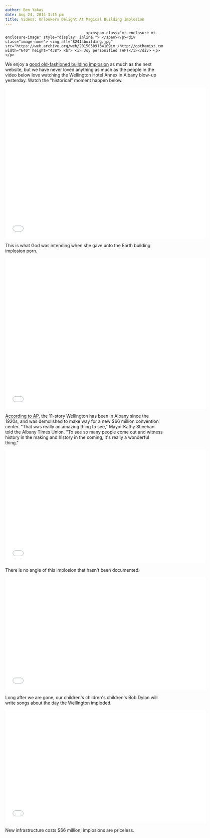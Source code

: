 ```yaml
---
author: Ben Yakas
date: Aug 24, 2014 3:15 pm
title: Videos: Onlookers Delight At Magical Building Implosion
---
```


	
										<p><span class="mt-enclosure mt-enclosure-image" style="display: inline;"> </span></p><div class="image-none"> <img alt="82414building.jpg" src="https://web.archive.org/web/20150509134109im_/http://gothamist.com/attachments/byakas/82414building.jpg" width="640" height="438"> <br> <i> Joy personified (AP)</i></div> <p></p>

<p>We enjoy a <a href="https://web.archive.org/web/20150509134109/http://gothamist.com/2013/06/09/watch_the_the_tallest_building_on_g.php">good old-fashioned building implosion</a> as much as the next website, but we have never loved anything as much as the people in the video below love watching the Wellington Hotel Annex in Albany blow-up yesterday. Watch the &quot;historical&quot; moment happen below.</p>

<p><iframe width="640" height="480" src="//web.archive.org/web/20150509134109if_/http://www.youtube.com/embed/Kak5Xw8jNvs" frameborder="0" allowfullscreen></iframe></p>

<p>This is what God was intending when she gave unto the Earth building implosion porn.</p>

<p><iframe width="640" height="480" src="//web.archive.org/web/20150509134109if_/http://www.youtube.com/embed/qV1iaoyMXHA" frameborder="0" allowfullscreen></iframe></p>

<p><a href="https://web.archive.org/web/20150509134109/http://hosted.ap.org/dynamic/stories/U/US_HOTEL_DEMOLITION?SITE=AP&amp;SECTION=HOME&amp;TEMPLATE=DEFAULT">According to AP</a>, the 11-story Wellington has been in Albany since the 1920s, and was demolished to make way for a new $66 million convention center. &quot;That was really an amazing thing to see,&quot; Mayor Kathy Sheehan told the Albany Times Union. &quot;To see so many people come out and witness history in the making and history in the coming, it&apos;s really a wonderful thing.&quot;</p>

<p><iframe width="640" height="360" src="//web.archive.org/web/20150509134109if_/http://www.youtube.com/embed/1HA5jkkfyWQ" frameborder="0" allowfullscreen></iframe></p>

<p>There is no angle of this implosion that hasn&apos;t been documented.</p>

<p><iframe width="640" height="360" src="//web.archive.org/web/20150509134109if_/http://www.youtube.com/embed/XLn5Zlr4eV8" frameborder="0" allowfullscreen></iframe></p>

<p>Long after we are gone, our children&apos;s children&apos;s children&apos;s Bob Dylan will write songs about the day the Wellington imploded.</p>

<p><iframe width="640" height="360" src="//web.archive.org/web/20150509134109if_/http://www.youtube.com/embed/gQ0JaT59ye4" frameborder="0" allowfullscreen></iframe></p>

<p>New infrastructure costs $66 million; implosions are priceless.</p>					
										
									
				